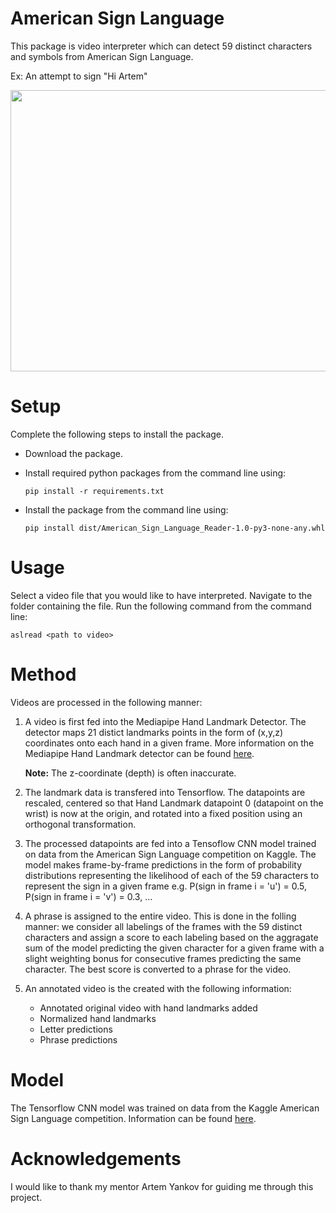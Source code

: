 # American Sign Language

This package is video interpreter which can detect 59 distinct characters and symbols from American Sign Language. 

Ex: An attempt to sign "Hi Artem"

<img src="ASL.gif" width="900" height="450"/>


# Setup 
Complete the following steps to install the package. 

- Download the package.
- Install required python packages from the command line using:

  ```pip install -r requirements.txt```
  
- Install the package from the command line using: 

  ```pip install dist/American_Sign_Language_Reader-1.0-py3-none-any.whl```

# Usage
Select a video file that you would like to have interpreted. Navigate to the folder containing the file. Run the following command from the command line:

  ```aslread <path to video>```

# Method
Videos are processed in the following manner:

1. A video is first fed into the Mediapipe Hand Landmark Detector. The detector maps 21 distict landmarks points in the form of (x,y,z) coordinates onto each hand in a given frame. More information on the Mediapipe Hand Landmark detector can be found [here](https://developers.google.com/mediapipe/solutions/vision/hand_landmarker).
  
   **Note:** The z-coordinate (depth) is often inaccurate.

2. The landmark data is transfered into Tensorflow. The datapoints are rescaled, centered so that Hand Landmark datapoint 0 (datapoint on the wrist) is now at the origin, and rotated into a fixed position using an orthogonal transformation. 

3. The processed datapoints are fed into a Tensoflow CNN model trained on data from the American Sign Language competition on Kaggle. The model makes frame-by-frame predictions in the form of probability distributions representing the likelihood of each of the 59 characters to represent the sign in a given frame e.g. P(sign in frame i = 'u') = 0.5, P(sign in frame i = 'v') = 0.3, ...

4. A phrase is assigned to the entire video. This is done in the folling manner: we consider all labelings of the frames with the 59 distinct characters and assign a score to each labeling based on the aggragate sum of the model predicting the given character for a given frame with a slight weighting bonus for consecutive frames predicting the same character. The best score is converted to a phrase for the video.  

5. An annotated video is the created with the following information:

    -  Annotated original video with hand landmarks added
    -  Normalized hand landmarks
    -  Letter predictions
    -  Phrase predictions

# Model 

The Tensorflow CNN model was trained on data from the Kaggle American Sign Language competition. Information can be found [here](https://www.kaggle.com/competitions/asl-fingerspelling). 

# Acknowledgements

I would like to thank my mentor Artem Yankov for guiding me through this project. 




